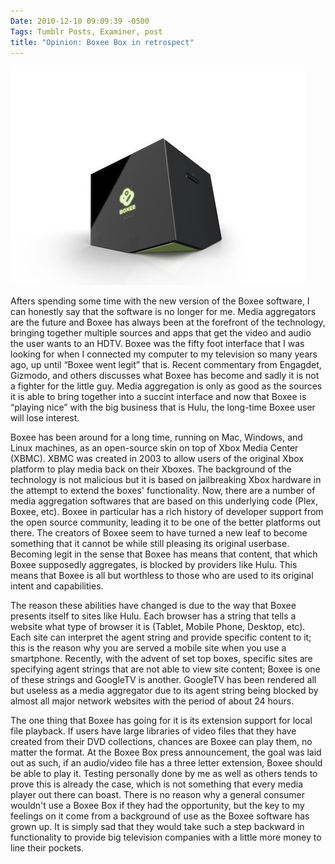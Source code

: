 ```yaml
---
Date: 2010-12-10 09:09:39 -0500
Tags: Tumblr Posts, Examiner, post
title: "Opinion: Boxee Box in retrospect"
---
```


![The Boxee box is fitting, looking as though it is sinking backward into oblivion.][image-1]

Afters spending some time with the new version of the Boxee software, I can honestly say that the software is no longer for me. Media aggregators are the future and Boxee has always been at the forefront of the technology, bringing together multiple sources and apps that get the video and audio the user wants to an HDTV. Boxee was the fifty foot interface that I was looking for when I connected my computer to my television so many years ago, up until “Boxee went legit” that is. Recent commentary from Engagdet, Gizmodo, and others discusses what Boxee has become and sadly it is not a fighter for the little guy. Media aggregation is only as good as the sources it is able to bring together into a succint interface and now that Boxee is “playing nice” with the big business that is Hulu, the long-time Boxee user will lose interest.

Boxee has been around for a long time, running on Mac, Windows, and Linux machines, as an open-source skin on top of Xbox Media Center (XBMC). XBMC was created in 2003 to allow users of the original Xbox platform to play media back on their Xboxes. The background of the technology is not malicious but it is based on jailbreaking Xbox hardware in the attempt to extend the boxes' functionality. Now, there are a number of media aggregation softwares that are based on this underlying code (Plex, Boxee, etc). Boxee in particular has a rich history of developer support from the open source community, leading it to be one of the better platforms out there. The creators of Boxee seem to have turned a new leaf to become something that it cannot be while still pleasing its original userbase. Becoming legit in the sense that Boxee has means that content, that which Boxee supposedly aggregates, is blocked by providers like Hulu. This means that Boxee is all but worthless to those who are used to its original intent and capabilities.

The reason these abilities have changed is due to the way that Boxee presents itself to sites like Hulu. Each browser has a string that tells a website what type of browser it is (Tablet, Mobile Phone, Desktop, etc). Each site can interpret the agent string and provide specific content to it; this is the reason why you are served a mobile site when you use a smartphone. Recently, with the advent of set top boxes, specific sites are specifying agent strings that are not able to view site content; Boxee is one of these strings and GoogleTV is another. GoogleTV has been rendered all but useless as a media aggregator due to its agent string being blocked by almost all major network websites with the period of about 24 hours.

The one thing that Boxee has going for it is its extension support for local file playback. If users have large libraries of video files that they have created from their DVD collections, chances are Boxee can play them, no matter the format. At the Boxee Box press announcement, the goal was laid out as such, if an audio/video file has a three letter extension, Boxee should be able to play it. Testing personally done by me as well as others tends to prove this is already the case, which is not something that every media player out there can boast. There is no reason why a general consumer wouldn't use a Boxee Box if they had the opportunity, but the key to my feelings on it come from a background of use as the Boxee software has grown up. It is simply sad that they would take such a step backward in functionality to provide big television companies with a little more money to line their pockets.

[image-1]:	/public/assets/examiner/80e3eab8c0b6761fc44400b1e502ff81.jpg